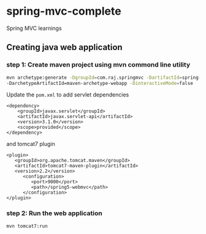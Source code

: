 # spring-mvc-complete
Spring MVC learnings

## Creating java web application

### step 1: Create maven project using mvn commond line utility
```bash
mvn archetype:generate -DgroupId=com.raj.springmvc -DartifactId=spring-mvc-complete 
-DarchetypeArtifactId=maven-archetype-webapp -DinteractiveMode=false
```
Update the `pom.xml` to add servlet dependencies

```
<dependency>
    <groupId>javax.servlet</groupId>
    <artifactId>javax.servlet-api</artifactId>
    <version>3.1.0</version>
    <scope>provided</scope>
</dependency>
```

and tomcat7 plugin
```
<plugin>
   <groupId>org.apache.tomcat.maven</groupId>
   <artifactId>tomcat7-maven-plugin</artifactId>
   <version>2.2</version>
      <configuration>
         <port>9000</port>
         <path>/spring5-webmvc</path>
      </configuration>
</plugin>
```
### step 2: Run the web application
`mvn tomcat7:run`

